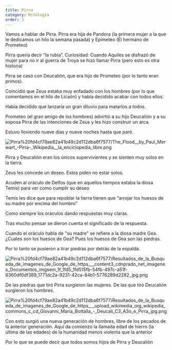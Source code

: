 ```yaml
---
title: Pirra
category: Mitología
order: 3
---
```


Vamos a hablar de Pirra. Pirra era hija de Pandora (la primera mujer a la que le dedicamos un hilo la semana pasada) y Epimeteo (El hermano de Prometeo)

Pirra quería decir “la rubia”. Curiosidad: Cuando Aquiles se disfrazó de mujer para no ir al guerra de Troya se hizo llamar Pirra (pero esto es otra historia)

Pirra se casó con Deucalión, que era hijo de Prometeo (por lo tanto eran primos).

Coincidió que Zeus estaba muy enfadado con los hombres (por lo que comentamos en el hilo de Licaón) y había decidido acabar con todos ellos.

Había decidido que lanzaría un gran diluvio para matarlos a todos.

Prometeo (el gran amigo de los hombres) advirtió a su hijo Deucalión y a su esposa Pirra de las intenciones de Zeus y les hizo construir un arca.

Estuvo lloviendo nueve días y nueve noches hasta que paró.

![Pirra%20fd4cf79ae82a41b49c2d112dba6f7577/The_Flood__by_Paul_Merwart_-_Pirra_-_Wikipedia__la_enciclopedia_libre.png](Pirra%20fd4cf79ae82a41b49c2d112dba6f7577/The_Flood__by_Paul_Merwart_-_Pirra_-_Wikipedia__la_enciclopedia_libre.png)

Pirra y Deucalión eran los únicos supervivientes y se sienten muy solos en la tierra.

Zeus les concede un deseo. Estos piden no estar solos.

Acuden al oráculo de Delfos (que en aquellos tiempos estaba la diosa Temis) para ver como cumplir su deseo

Temis les dice que para repoblar la tierra tienen que “arrojar los huesos de su madre por encima del hombro”

Como siempre los oráculos dando respuestas muy claras.

Tras mucho pensar se dieron cuenta el significado de la respuesta.

Cuando el oráculo habla de "su madre" se refiere a la diosa madre Gea. ¿Cuales son los huesos de Gea? Pues los huesos de Gea son las piedras.

Por lo tanto se pusieron a tirar piedras por detrás de la espalda.

![Pirra%20fd4cf79ae82a41b49c2d112dba6f7577/Resultados_de_la_Busqueda_de_imagenes_de_Google_de_https___content3_cdnprado_net_imagenes_Documentos_imgsem_1f_1fd5_1fd515fb-54fb-497c-a51f-6360df0df389_1771dc2a-9231-42ca-84b1-5776289d2282_jpg.png](Pirra%20fd4cf79ae82a41b49c2d112dba6f7577/Resultados_de_la_Busqueda_de_imagenes_de_Google_de_https___content3_cdnprado_net_imagenes_Documentos_imgsem_1f_1fd5_1fd515fb-54fb-497c-a51f-6360df0df389_1771dc2a-9231-42ca-84b1-5776289d2282_jpg.png)

De las piedras que tiró Pirra surgieron las mujeres. De las que tiró Deucalión surgieron los hombres.

![Pirra%20fd4cf79ae82a41b49c2d112dba6f7577/Resultados_de_la_Busqueda_de_imagenes_de_Google_de_https___upload_wikimedia_org_wikipedia_commons_c_cd_Giovanni_Maria_Bottalla_-_Deucali_C3_A3o_e_Pirra_jpg.png](Pirra%20fd4cf79ae82a41b49c2d112dba6f7577/Resultados_de_la_Busqueda_de_imagenes_de_Google_de_https___upload_wikimedia_org_wikipedia_commons_c_cd_Giovanni_Maria_Bottalla_-_Deucali_C3_A3o_e_Pirra_jpg.png)

Con esto surgió una nueva generación de hombres, libre de los pecados de la anterior generación. Aquí da comienzo la llamada edad de hierro (la última de las edades) de la humanidad menos violenta que la anterior

Por lo que se puede decir que todos somos hijos de Pirra y Deucalión